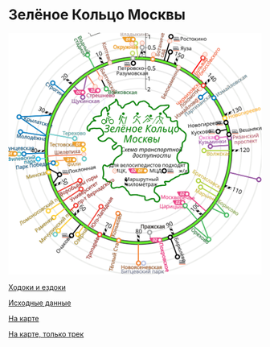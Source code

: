 # Зелёное Кольцо Москвы #

![Транспортная доступность](zkm-transport-map.svg)

[Ходоки и ездоки](https://hoverhell.github.io/mgc/zkm-champs.html)

[Исходные данные](originals/)

[На карте](https://nakarte.me/#m=11/55.71686/37.66525&l=O&nktu=https%3A%2F%2Fraw.githubusercontent.com%2FHoverHell%2Fmgc%2Fmaster%2FMGC.kml/https%3A%2F%2Fraw.githubusercontent.com%2FHoverHell%2Fmgc%2Fmaster%2Foriginals%2F%D0%A2%D1%83%D0%B0%D0%BB%D0%B5%D1%82%D1%8B.kml%3Fref_type%3Dheads/https%3A%2F%2Fraw.githubusercontent.com%2FHoverHell%2Fmgc%2Fmaster%2Foriginals%2F%D0%9F%D0%B0%D0%BC%D1%8F%D1%82%D0%BD%D0%B8%D0%BA%D0%B8.kml%3Fref_type%3Dheads/https%3A%2F%2Fraw.githubusercontent.com%2FHoverHell%2Fmgc%2Fmaster%2Foriginals%2F%D0%A5%D1%80%D0%B0%D0%BC%D1%8B.kml%3Fref_type%3Dheads/https%3A%2F%2Fraw.githubusercontent.com%2FHoverHell%2Fmgc%2Fmaster%2Foriginals%2F%D0%94%D0%BE%D1%81%D1%82%D0%BE%D0%BF%D1%80%D0%B8%D0%BC%D0%B5%D1%87%D0%B0%D1%82%D0%B5%D0%BB%D1%8C%D0%BD%D0%BE%D1%81%D1%82%D0%B8.kml%3Fref_type%3Dheads/https%3A%2F%2Fraw.githubusercontent.com%2FHoverHell%2Fmgc%2Fmaster%2Foriginals%2F%D0%9C%D0%B5%D1%82%D1%80%D0%BE%2C%20%D0%9C%D0%A6%D0%9A%2C%20%D0%9C%D0%A6%D0%94.kml%3Fref_type%3Dheads/https%3A%2F%2Fraw.githubusercontent.com%2FHoverHell%2Fmgc%2Fmaster%2Foriginals%2F%D0%9F%D0%B5%D1%80%D0%B5%D1%85%D0%BE%D0%B4%D1%8B.kml%3Fref_type%3Dheads)

[На карте, только трек](https://nakarte.me/#m=11/55.71686/37.66525&l=O&nktu=https%3A%2F%2Fraw.githubusercontent.com%2FHoverHell%2Fmgc%2Fmaster%2FMGC.kml)
